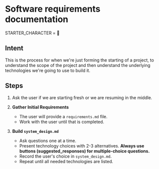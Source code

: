 # Software requirements documentation

STARTER_CHARACTER = 🔨

## Intent

This is the process for when we're just forming the starting of a project, to understand the scope of the project and then understand the underlying technologies we're going to use to build it.


## Steps

1. Ask the user if we are starting fresh or we are resuming in the middle.
2. **Gather Initial Requirements**
    - The user will provide a `requirements.md` file. 
    - Work with the user until that is completed.
    

3. **Build `system_design.md`**
    - Ask questions one at a time.
    - Present technology choices with 2-3 alternatives. **Always use buttons (suggested_responses) for multiple-choice questions.**
    - Record the user's choice in `system_design.md`.
    - Repeat until all needed technologies are listed.
    
